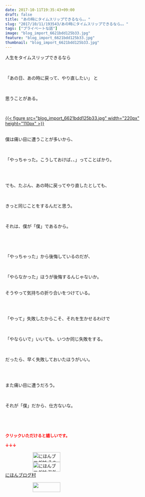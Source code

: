 ```yaml
---
date: 2017-10-11T19:35:43+09:00
draft: false
title: "あの時にタイムスリップできるなら。。"
slug: "2017/10/11/193543/あの時にタイムスリップできるなら。。"
tags: ["プライベートな話"]
image: "blog_import_6621bdd125b33.jpg"
feature: "blog_import_6621bdd125b33.jpg"
thumbnail: "blog_import_6621bdd125b33.jpg"
---
```

<p>人生をタイムスリップできるなら</p><p> </p><p>「あの日、あの時に戻って、やり直したい」 と</p><p> </p><p>思うことがある。</p><p> </p><p><a href="blog_import_6621bdd125b33.jpg">{{< figure src="blog_import_6621bdd125b33.jpg" width="220px" height="110px" >}}</a></p><p><br/>僕は痛い目に遭うことが多いから、</p><p> </p><p>「やっちゃった。こうしておけば、、」ってことばかり。</p><p> </p><p><br/>でも、たぶん、あの時に戻ってやり直したとしても、</p><p> </p><p>きっと同じことをするんだと思う。</p><p> </p><p>それは、僕が「僕」であるから。</p><p> </p><p> </p><p>「やっちゃった」から後悔しているのだが、</p><p> </p><p>「やらなかった」ほうが後悔するんじゃないか。</p><p><br/>そうやって気持ちの折り合いをつけている。</p><p> </p><p><br/>「やって」失敗したからこそ、それを生かせるわけで</p><p> </p><p>「やならいで」いいても、いつか同じ失敗をする。</p><p> </p><p>だったら、早く失敗しておいたほうがいい。</p><p> </p><p><br/>また痛い目に遭うだろう。</p><p> </p><p>それが「僕」だから、仕方ないな。</p><p> </p><p> </p><p><font color="#ff0000" size="2"><strong>クリックいただけると嬉しいです。</strong></font></p><p><font color="#ff0000" size="2"><strong>↓↓↓</strong></font></p><p><a href="ranking.html?p_cid=01260127" id="&amp;blogmura_banner" target="_blank"><img alt="にほんブログ村 その他生活ブログ 不動産投資へ" border="0" height="31" src="data:image/svg+xml;charset=utf-8,%3Csvg%20xmlns%3D%22http%3A%2F%2Fwww.w3.org%2F2000%2Fsvg%22%20title%3D%22Placeholder%20for%20Images%22%20role%3D%22presentation%22%20viewBox%3D%220%200%2088%2031%22%20%2F%3E" width="88" data-src="https://img-proxy.blog-video.jp/images?url=http%3A%2F%2Flife.blogmura.com%2Fhudousantoushi%2Fimg%2Fhudousantoushi88_31.gif" style="aspect-ratio: auto 88 / 31;"/><noscript><img alt="にほんブログ村 その他生活ブログ 不動産投資へ" border="0" height="31" src="https://img-proxy.blog-video.jp/images?url=http%3A%2F%2Flife.blogmura.com%2Fhudousantoushi%2Fimg%2Fhudousantoushi88_31.gif" width="88"></noscript></a><br/><a href="ranking.html?p_cid=01260127" target="_blank"><img alt="にほんブログ村 海外生活ブログ バリ島情報へ" border="0" height="31" src="data:image/svg+xml;charset=utf-8,%3Csvg%20xmlns%3D%22http%3A%2F%2Fwww.w3.org%2F2000%2Fsvg%22%20title%3D%22Placeholder%20for%20Images%22%20role%3D%22presentation%22%20viewBox%3D%220%200%2088%2031%22%20%2F%3E" width="88" data-src="https://img-proxy.blog-video.jp/images?url=http%3A%2F%2Foverseas.blogmura.com%2Fbali%2Fimg%2Fbali88_31.gif" style="aspect-ratio: auto 88 / 31;"/><noscript><img alt="にほんブログ村 海外生活ブログ バリ島情報へ" border="0" height="31" src="https://img-proxy.blog-video.jp/images?url=http%3A%2F%2Foverseas.blogmura.com%2Fbali%2Fimg%2Fbali88_31.gif" width="88"></noscript></a><br/><a href="ranking.html?p_cid=01260127" target="_blank">にほんブログ村</a></p><p><a href="link.php?1804582" title="人気ブログランキングへ"><img border="0" height="31" src="data:image/svg+xml;charset=utf-8,%3Csvg%20xmlns%3D%22http%3A%2F%2Fwww.w3.org%2F2000%2Fsvg%22%20title%3D%22Placeholder%20for%20Images%22%20role%3D%22presentation%22%20viewBox%3D%220%200%2088%2031%22%20%2F%3E" width="88" data-src="https://blog.with2.net/img/banner/banner_22.gif" style="aspect-ratio: auto 88 / 31;"/><noscript><img border="0" height="31" src="https://blog.with2.net/img/banner/banner_22.gif" width="88"></noscript></a></p><p> </p>

